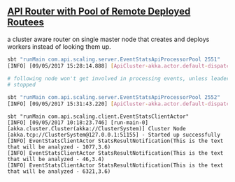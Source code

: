 
[API Router with Pool of Remote Deployed Routees](http://developer.lightbend.com/guides/akka-sample-cluster-scala/#router-example-with-pool-of-remote-deployed-routees)
---------------------------------------------

a cluster aware router on single master node that creates and deploys workers
instead of looking them up.

```bash
sbt "runMain com.api.scaling.server.EventStatsApiProcessorPool 2551"
[INFO] [09/05/2017 15:28:14.888] [ApiCluster-akka.actor.default-dispatcher-16] [akka.tcp://ApiCluster@127.0.0.1:2551/user/statsProcessor] ClusterSingletonManager state change [Start -> Oldest]

# following node won't get involved in processing events, unless leader is
# stopped

sbt "runMain com.api.scaling.server.EventStatsApiProcessorPool 2552"
[INFO] [09/05/2017 15:31:43.220] [ApiCluster-akka.actor.default-dispatcher-3] [akka.cluster.Cluster(akka://ApiCluster)] Cluster Node [akka.tcp://ApiCluster@127.0.0.1:2552] - Welcome from [akka.tcp://ApiCluster@127.0.0.1:2551]
```

```
sbt "runMain com.api.scaling.client.EventStatsClientActor"
[INFO] [09/05/2017 10:18:23.746] [run-main-0] [akka.cluster.Cluster(akka://ClusterSystem)] Cluster Node [akka.tcp://ClusterSystem@127.0.0.1:51155] - Started up successfully
[INFO] EventStatsClientActor StatsResultNotification(This is the text that will be analyzed - 1077,3.6)
[INFO] EventStatsClientActor StatsResultNotification(This is the text that will be analyzed - 46,3.4)
[INFO] EventStatsClientActor StatsResultNotification(This is the text that will be analyzed - 6321,3.6)
```
